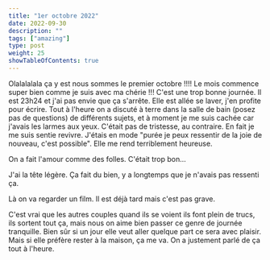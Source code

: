 ```yaml
---
title: "1er octobre 2022"
date: 2022-09-30
description: ""
tags: ["amazing"]
type: post
weight: 25
showTableOfContents: true
---
```


Olalalalala ça y est nous sommes le premier octobre !!!! Le mois commence super bien comme je suis avec ma chérie !!! C'est une trop bonne journée. Il est 23h24 et j'ai pas envie que ça s'arrête. Elle est allée se laver, j'en profite pour écrire. Tout à l'heure on a discuté à terre dans la salle de bain (posez pas de questions) de différents sujets, et à moment je me suis cachée car j'avais les larmes aux yeux. C'était pas de tristesse, au contraire. En fait je me suis sentie revivre. J'étais en mode "purée je peux ressentir de la joie de nouveau, c'est possible". Elle me rend terriblement heureuse.

On a fait l'amour comme des folles. C'était trop bon...

J'ai la tête légère. Ça fait du bien, y a longtemps que je n'avais pas ressenti ça.

Là on va regarder un film. Il est déjà tard mais c'est pas grave.

C'est vrai que les autres couples quand ils se voient ils font plein de trucs, ils sortent tout ça, mais nous on aime bien passer ce genre de journée tranquille. Bien sûr si un jour elle veut aller quelque part ce sera avec plaisir. Mais si elle préfère rester à la maison, ça me va. On a justement parlé de ça tout à l'heure.
